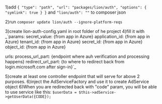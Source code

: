1)add
`{
    "type": "path",
    "url": "packages/lion/auth",
    "options": {
        "symlink": true
    }
}`
and
`"lion/auth": ""`
to composer json

2)run 
`composer update lion/auth --ignore-platform-reqs`

3)create lion-auth-config.yaml in root folder of he project
4)fill it with
_`params:
secret_value: \{from app in Azure\}
application_id: {from app in Azure}
tenant_id: {from app in Azure}
secret_id: {from app in Azure}
object_id: {from app in Azure}

urls:
process_url_part: {endpoint where auh verification and processing happens}
redirect_url_part: {to where to redirect back from login.microsoft.com after sign-in}`_

5)create at least one controller endpoint that will serve for above 2 purposes.
6)inject the AdServiceFactory and use it to create AdService object
6)When you are redirected back with "code" param, you will be able to use service like this:
`$userData = $this->adService->getUserData({CODE});`
